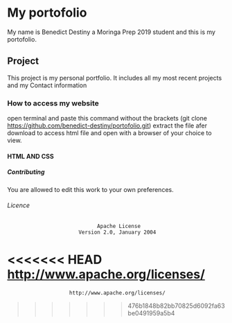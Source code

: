 # My portofolio
My name is Benedict Destiny a Moringa Prep 2019 student and this is my portofolio.

## Project
This project is my personal portfolio. It includes all my most recent projects and my Contact information

### How to access my website
open terminal and paste this command without the brackets (git clone https://github.com/benedict-destiny/portofolio.git)
extract the file afer download to access html file and open with a browser of your choice to view.

#### HTML AND CSS

##### Contributing

You are allowed to edit this work to your own preferences.

###### Licence
                                 Apache License
                           Version 2.0, January 2004
<<<<<<< HEAD
                        http://www.apache.org/licenses/
=======
                        http://www.apache.org/licenses/
>>>>>>> 476b1848b82bb70825d6092fa63be0491959a5b4
